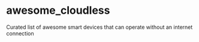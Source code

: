 # awesome_cloudless
Curated list of awesome smart devices that can operate without an internet connection
